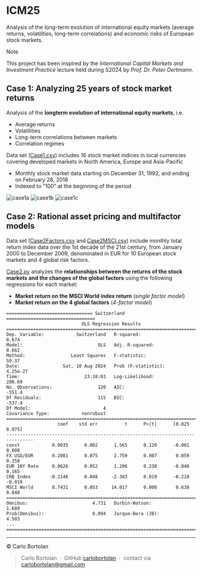 # ICM25

Analysis of the long-term evolution of international equity markets (average returns, volatilities, long-term correlations) and economic risks of European stock markets.

> [!Note] 
> This project has been inspired by the _International Capital Markets and Investment Practice_ lecture held during S2024 by _Prof. Dr. Peter Oertmann_.

## Case 1: Analyzing 25 years of stock market returns

Analysis of the **longterm evolution of international equity markets**, i.e.
- Average returns
- Volatilities
- Long-term correlations between markets
- Correlation regimes

Data set ([Case1.csv](./data/Case1.csv)) includes 16 stock market indices in local currencies covering developed markets in North America, Europe and Asia-Pacific
- Monthly stock market data starting on December 31, 1992, and ending on February 28, 2018
- Indexed to ”100” at the beginning of the period

![case1a](https://github.com/user-attachments/assets/f3b92af7-c614-4e5e-aac3-c33dab097881)
![case1b](https://github.com/user-attachments/assets/3a270736-9a91-484e-9783-c483aaa93653)
![case1c](https://github.com/user-attachments/assets/42c354cf-3a83-45d9-a133-47616eec2c3d)


## Case 2: Rational asset pricing and multifactor models

Data set ([Case2Factors.csv](./data/Case2Factors.csv) and [Case2MSCI.csv](./data/Case2MSCI.csv)) include monthly total return index data over the 1st decade of the 21st century, from January 2000 to December 2009, denominated in EUR for 10 European stock markets and 4 global risk factors.

[Case2.py](./case2.py) analyzes the **relationships between the returns of the stock markets and the changes of the global factors** using the following regressions for each market:
- **Market return on the MSCI World index return** (_single factor model_)
- **Market return on the 4 global factors** (_4-factor model_)

```
================================ Switzerland =================================
                            OLS Regression Results                            
==============================================================================
Dep. Variable:            Switzerland   R-squared:                       0.674
Model:                            OLS   Adj. R-squared:                  0.662
Method:                 Least Squares   F-statistic:                     59.37
Date:                Sat, 10 Aug 2024   Prob (F-statistic):           4.25e-27
Time:                        23:18:03   Log-Likelihood:                 280.69
No. Observations:                 120   AIC:                            -551.4
Df Residuals:                     115   BIC:                            -537.4
Df Model:                           4                                         
Covariance Type:            nonrobust                                         
================================================================================
                   coef    std err          t      P>|t|      [0.025      0.975]
--------------------------------------------------------------------------------
const            0.0035      0.002      1.565      0.120      -0.001       0.008
FX USD/EUR       0.2081      0.075      2.759      0.007       0.059       0.358
EUR 10Y Rate     0.0626      0.052      1.206      0.230      -0.040       0.165
CRB Index       -0.1146      0.048     -2.383      0.019      -0.210      -0.019
MSCI World       0.7431      0.053     14.017      0.000       0.638       0.848
==============================================================================
Omnibus:                        4.731   Durbin-Watson:                   1.689
Prob(Omnibus):                  0.094   Jarque-Bera (JB):                4.503
...
==============================================================================
```

---

© Carlo Bortolan

> Carlo Bortolan &nbsp;&middot;&nbsp;
> GitHub [carlobortolan](https://github.com/carlobortolan) &nbsp;&middot;&nbsp;
> contact via [carlobortolan@gmail.com](mailto:carlobortolan@gmail.com)
